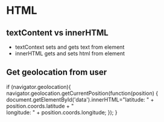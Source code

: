 # HTML

## textContent vs innerHTML
- textContext sets and gets text from element
- innerHTML gets and sets html from element

## Get geolocation from user
if (navigator.geolocation){
  navigator.geolocation.getCurrentPosition(function(position) {
    document.getElementById('data').innerHTML="latitude: " + position.coords.latitude + "<br>longitude: " + position.coords.longitude;
  });
}
